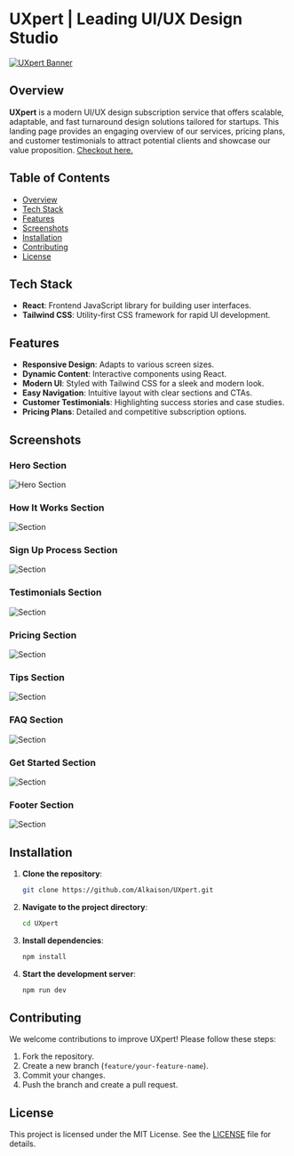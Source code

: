 # UXpert | Leading UI/UX Design Studio

[![UXpert Banner](https://i.postimg.cc/yNPBW7nQ/uxpert-home.png)](https://uxpert.netlify.app/)

## Overview

**UXpert** is a modern UI/UX design subscription service that offers scalable, adaptable, and fast turnaround design solutions tailored for startups. This landing page provides an engaging overview of our services, pricing plans, and customer testimonials to attract potential clients and showcase our value proposition. [Checkout here.](https://uxpert.netlify.app/)

## Table of Contents

- [Overview](#overview)
- [Tech Stack](#tech-stack)
- [Features](#features)
- [Screenshots](#screenshots)
- [Installation](#installation)
- [Contributing](#contributing)
- [License](#license)

## Tech Stack

- **React**: Frontend JavaScript library for building user interfaces.
- **Tailwind CSS**: Utility-first CSS framework for rapid UI development.

## Features

- **Responsive Design**: Adapts to various screen sizes.
- **Dynamic Content**: Interactive components using React.
- **Modern UI**: Styled with Tailwind CSS for a sleek and modern look.
- **Easy Navigation**: Intuitive layout with clear sections and CTAs.
- **Customer Testimonials**: Highlighting success stories and case studies.
- **Pricing Plans**: Detailed and competitive subscription options.

## Screenshots

### Hero Section

![Hero Section](https://i.postimg.cc/yNPBW7nQ/uxpert-home.png)

### How It Works Section

![ Section](https://i.postimg.cc/YCQtK6Fw/uxpert-operations.png)

### Sign Up Process Section

![ Section](https://i.postimg.cc/fTGMr2JK/uxpert-signup.png)

### Testimonials Section

![ Section](https://i.postimg.cc/bv8pzZ0S/uxpert-testimonial.png)

### Pricing Section

![ Section](https://i.postimg.cc/Y0Vtk88t/uxpert-pricing.png)

### Tips Section

![ Section](https://i.postimg.cc/tRmqhCb8/uxpert-tips.png)

### FAQ Section

![ Section](https://i.postimg.cc/Y0jtJT6X/uxpert-faq.png)

### Get Started Section

![ Section](https://i.postimg.cc/X7GVxS7q/uxpert-connect.png)

### Footer Section

![ Section](https://i.postimg.cc/63WWh8yx/uxpert-footer.png)

## Installation

1. **Clone the repository**:

   ```bash
   git clone https://github.com/Alkaison/UXpert.git
   ```

2. **Navigate to the project directory**:

   ```bash
   cd UXpert
   ```

3. **Install dependencies**:

   ```bash
   npm install
   ```

4. **Start the development server**:
   ```bash
   npm run dev
   ```

## Contributing

We welcome contributions to improve UXpert! Please follow these steps:

1. Fork the repository.
2. Create a new branch (`feature/your-feature-name`).
3. Commit your changes.
4. Push the branch and create a pull request.

## License

This project is licensed under the MIT License. See the [LICENSE](LICENSE) file for details.
